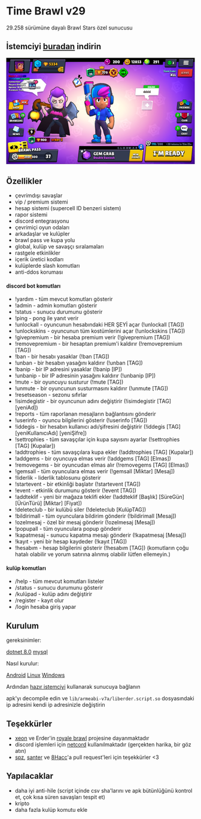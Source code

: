 # Time Brawl v29

29.258 sürümüne dayalı Brawl Stars özel sunucusu

## İstemciyi [buradan](https://mega.nz/file/ajRBxSLC#AQHc3MEfuEf9NHBlDMKuFfM2p7wyCT5nq-Ex_Hn5gFg) indirin
![Logo](https://github.com/arda6464/Time-brawl/blob/main/docs/screenshots/lobby.png?raw=true)


## Özellikler

- çevrimdışı savaşlar
- vip / premium sistemi
- hesap sistemi (supercell ID benzeri sistem)
- rapor sistemi
- discord entegrasyonu
- çevrimiçi oyun odaları
- arkadaşlar ve kulüpler
- brawl pass ve kupa yolu
- global, kulüp ve savaşçı sıralamaları
- rastgele etkinlikler
- içerik üretici kodları
- kulüplerde slash komutları
- anti-ddos koruması

#### discord bot komutları

- !yardım - tüm mevcut komutları gösterir
- !admin - admin komutları gösterir
- !status - sunucu durumunu gösterir
- !ping - pong ile yanıt verir
- !unlockall - oyuncunun hesabındaki HER ŞEYİ açar (!unlockall [TAG])
- !unlockskins - oyuncunun tüm kostümlerini açar (!unlockskins [TAG])
- !givepremium - bir hesaba premium verir (!givepremium [TAG])
- !removepremium - bir hesaptan premium'i kaldırır (!removepremium [TAG])
- !ban - bir hesabı yasaklar (!ban [TAG])
- !unban - bir hesabın yasağını kaldırır (!unban [TAG])
- !banip - bir IP adresini yasaklar (!banip [IP])
- !unbanip - bir IP adresinin yasağını kaldırır (!unbanip [IP])
- !mute - bir oyuncuyu susturur (!mute [TAG])
- !unmute - bir oyuncunun susturmasını kaldırır (!unmute [TAG])
- !resetseason - sezonu sıfırlar
- !isimdegistir - bir oyuncunun adını değiştirir (!isimdegistir [TAG] [yeniAd])
- !reports - tüm raporlanan mesajların bağlantısını gönderir
- !userinfo - oyuncu bilgilerini gösterir (!userinfo [TAG])
- !iddegis - bir hesabın kullanıcı adı/şifresini değiştirir (!iddegis [TAG] [yeniKullanıcıAdı] [yeniŞifre])
- !settrophies - tüm savaşçılar için kupa sayısını ayarlar (!settrophies [TAG] [Kupalar])
- !addtrophies - tüm savaşçılara kupa ekler (!addtrophies [TAG] [Kupalar])
- !addgems - bir oyuncuya elmas verir (!addgems [TAG] [Elmas])
- !removegems - bir oyuncudan elmas alır (!removegems [TAG] [Elmas])
- !gemsall - tüm oyunculara elmas verir (!gemsall [Miktar] [Mesaj])
- !liderlik - liderlik tablosunu gösterir
- !startevent - bir etkinliği başlatır (!startevent [TAG])
- !event - etkinlik durumunu gösterir (!event [TAG])
- !addteklif - yeni bir mağaza teklifi ekler (!addteklif [Başlık] [SüreGün] [ÜrünTürü] [Miktar] [Fiyat])
- !deleteclub - bir kulübü siler (!deleteclub [KulüpTAG])
- !bildirimall - tüm oyunculara bildirim gönderir (!bildirimall [Mesaj])
- !ozelmesaj - özel bir mesaj gönderir (!ozelmesaj [Mesaj])
- !popupall - tüm oyunculara popup gönderir
- !kapatmesaj - sunucu kapatma mesajı gönderir (!kapatmesaj [Mesaj])
- !kayıt - yeni bir hesap kaydeder (!kayıt [TAG])
- !hesabım - hesap bilgilerini gösterir (!hesabım [TAG])
(komutların çoğu hatalı olabilir ve yorum satırına alınmış olabilir lütfen ellemeyin.)

#### kulüp komutları

- /help - tüm mevcut komutları listeler
- /status - sunucu durumunu gösterir
- /kulüpad - kulüp adını değiştirir
- /register - kayıt olur
- /login hesaba giriş yapar

## Kurulum

gereksinimler:

[dotnet 8.0](https://dotnet.microsoft.com/en-us/download/dotnet/8.0)
[mysql](https://dev.mysql.com/downloads/)

Nasıl kurulur:

[Android](https://github.com/arda6464/Time-brawl/blob/main/docs/Android.md)
[Linux](https://github.com/arda6464/Time-brawl/blob/main/docs/Linux.md)
[Windows](https://github.com/arda6464/Time-brawl/blob/main/docs/Windows.md)

Ardından [hazır istemciyi](https://mega.nz/file/r8ZUjbSY#AdUgm2Br2_SYGZDlGhY1V7zaWih55ulhNmzedf7dg4A) kullanarak sunucuya bağlanın

apk'yı decompile edin ve `lib/armeabi-v7a/liberder.script.so` dosyasındaki ip adresini kendi ip adresinizle değiştirin

## Teşekkürler

 - [xeon](https://git.xeondev.com/xeon) ve Erder'in [royale brawl](https://github.com/Erder00/royale-brawl) projesine dayanmaktadır
 - discord işlemleri için [netcord](https://netcord.dev) kullanılmaktadır (gerçekten harika, bir göz atın)
 - [spz](https://github.com/spz2020), [santer](https://github.com/SANS3R66) ve [8Hacc](https://github.com/8-bitHacc)'a pull request'leri için teşekkürler <3

## Yapılacaklar

- daha iyi anti-hile (script içinde csv sha'larını ve apk bütünlüğünü kontrol et, çok kısa süren savaşları tespit et)
- kripto
- daha fazla kulüp komutu ekle

